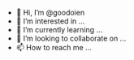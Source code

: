 - 👋 Hi, I’m @goodoien
- 👀 I’m interested in ...
- 🌱 I’m currently learning ...
- 💞️ I’m looking to collaborate on ...
- 📫 How to reach me ...

<!---
goodoien/goodoien is a ✨ special ✨ repository because its `README.md` (this file) appears on your GitHub profile.
You can click the Preview link to take a look at your changes.
--->

